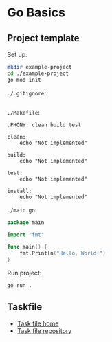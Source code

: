 # Go Basics

## Project template

Set up:

```sh
mkdir example-project
cd ./example-project
go mod init
```

`./.gitignore`:

```gitignore
```

`./Makefile`:

```make
.PHONY: clean build test

clean:
    echo "Not implemented"

build:
    echo "Not implemented"

test:
    echo "Not implemented"

install:
    echo "Not implemented"
```

`./main.go`:

```go
package main

import "fmt"

func main() {
    fmt.Println("Hello, World!")
}
```

Run project:

```sh
go run .
```

## Taskfile

- [Task file home](https://taskfile.dev/)
- [Task file repository](https://github.com/go-task/task)